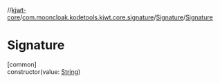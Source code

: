 //[kjwt-core](../../../index.md)/[com.mooncloak.kodetools.kjwt.core.signature](../index.md)/[Signature](index.md)/[Signature](-signature.md)

# Signature

[common]\
constructor(value: [String](https://kotlinlang.org/api/latest/jvm/stdlib/kotlin/-string/index.html))
